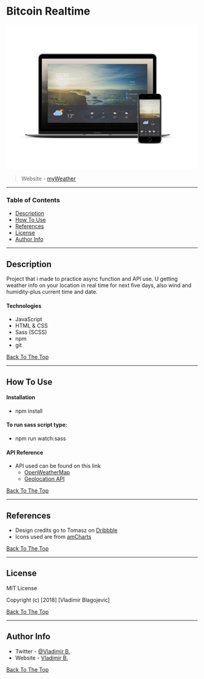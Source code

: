 # Bitcoin Realtime

![Project Image](img/ReadmeImg.jpg)

>  Website - [myWeather]( https://vladimirblagojevic.github.io/myWeather/)

---

### Table of Contents

- [Description](#description)
- [How To Use](#how-to-use)
- [References](#references)
- [License](#license)
- [Author Info](#author-info)

---

## Description

 Project that i made to practice async function and API use. U getting weather info on your location in real time for next five days, also wind and humidity-plus current time and date.

#### Technologies

- JavaScript
- HTML & CSS
- Sass (SCSS)
- npm
- git

[Back To The Top](#read-me-template)

---

## How To Use

#### Installation

- npm install

#### To run sass script  type:

- npm run watch:sass


#### API Reference

- API used can be found on this link 
  - [OpenWeatherMap](https://openweathermap.org/api)
  - [Geolocation API](https://w3c.github.io/geolocation-api/#navi-geo)
  

[Back To The Top](#read-me-template)

---

## References

- Design credits go to Tomasz on [Dribbble](https://dribbble.com/tomaszzagorski)
- Icons used are from [amCharts](https://www.amcharts.com/free-animated-svg-weather-icons/)
  
[Back To The Top](#read-me-template)

---

## License

MIT License

Copyright (c) [2018] [Vladimir Blagojevic]


[Back To The Top](#read-me-template)

---

## Author Info

- Twitter - [@Vladimir B.](https://twitter.com/Kvout90)
- Website - [Vladimir B.](https://github.com/VladimirBlagojevic)

[Back To The Top](#read-me-template)